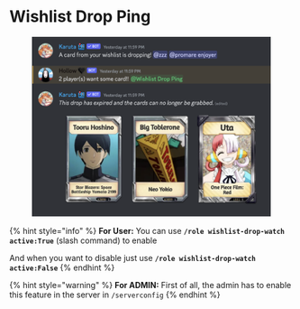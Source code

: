 # Wishlist Drop Ping

<figure><img src="../../.gitbook/assets/image (2).png" alt=""><figcaption></figcaption></figure>

{% hint style="info" %}
**For User:** You can use **`/role wishlist-drop-watch active:True`** (slash command) to enable

And when you want to disable just use **`/role wishlist-drop-watch active:False`**
{% endhint %}

{% hint style="warning" %}
**For ADMIN:** First of all, the admin has to enable this feature in the server in `/serverconfig`
{% endhint %}
